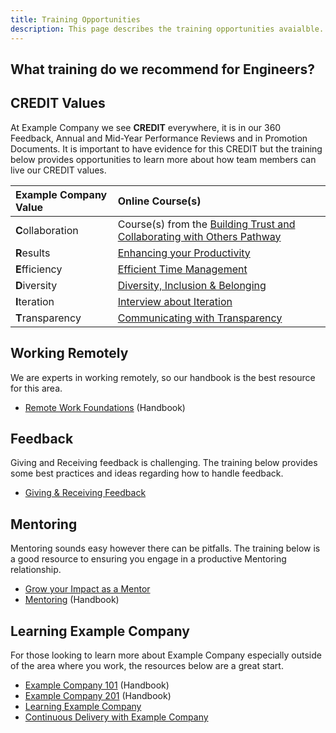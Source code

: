 ```yaml
---
title: Training Opportunities
description: This page describes the training opportunities avaialble.
---
```


## What training do we recommend for Engineers?

## CREDIT Values

At Example Company we see **CREDIT** everywhere, it is in our 360 Feedback, Annual and Mid-Year Performance Reviews and in Promotion Documents. It is important to have evidence for this CREDIT but the training below provides opportunities to learn more about how team members can live our CREDIT values.

| Example Company Value      | Online Course(s) |
|:------------------|:-----------------|
| **C**ollaboration | Course(s) from the [Building Trust and Collaborating with Others Pathway](https://www.linkedin.com/learning/paths/building-trust-and-collaborating-with-others-2?u=2255073) |
| **R**esults       | [Enhancing your Productivity](https://www.linkedin.com/learning/enhancing-your-productivity/welcome?u=51852513)|
| **E**fficiency    | [Efficient Time Management](https://www.linkedin.com/learning/efficient-time-management?u=2255073) |
| **D**iversity     | [Diversity, Inclusion & Belonging](https://www.linkedin.com/learning/paths/diversity-inclusion-and-belonging-for-hr-professionals-and-leaders?u=2255073) |
| **I**teration     | [Interview about Iteration](https://youtu.be/tPTweQlBS54) |
| **T**ransparency  | [Communicating with Transparency](https://www.linkedin.com/learning/communicating-with-transparency?u=2255073) |

## Working Remotely

We are experts in working remotely, so our handbook is the best resource for this area.

* [Remote Work Foundations](/handbook/company/culture/all-remote/remote-certification/#remote-work-foundation-certification-criteria) (Handbook)

## Feedback

Giving and Receiving feedback is challenging. The training below provides some best practices and ideas regarding how to handle feedback.

* [Giving & Receiving Feedback](https://www.linkedin.com/learning/giving-and-receiving-feedback?u=2255073)

## Mentoring

Mentoring sounds easy however there can be pitfalls. The training below is a good resource to ensuring you engage in a productive Mentoring relationship.

* [Grow your Impact as a Mentor](https://www.linkedin.com/learning/paths/grow-your-impact-as-a-mentor?u=2255073)
* [Mentoring](/handbook/engineering/careers/mentoring/) (Handbook)

## Learning Example Company

For those looking to learn more about Example Company especially outside of the area where you work, the resources below are a great start.

* [Example Company 101](/handbook/people-group/learning-and-development/example_company-101/) (Handbook)
* [Example Company 201](/handbook/people-group/learning-and-development/example_company-201/) (Handbook)
* [Learning Example Company](https://www.linkedin.com/learning/learning-example_company-2/version-control-and-more?u=51852513)
* [Continuous Delivery with Example Company](https://www.linkedin.com/learning/continuous-delivery-with-example_company/use-example_company-for-code-management?u=51852513)
